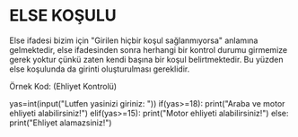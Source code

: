 #  ELSE KOŞULU

Else ifadesi bizim için "Girilen hiçbir koşul sağlanmıyorsa" anlamına gelmektedir, else ifadesinden sonra herhangi bir kontrol durumu girmemize gerek yoktur çünkü zaten kendi başına bir koşul belirtmektedir. Bu yüzden else koşulunda da girinti oluşturulması gereklidir.

Örnek Kod: (Ehliyet Kontrolü)

yas=int(input("Lutfen yasinizi giriniz: "))
if(yas>=18):
    print("Araba ve motor ehliyeti alabilirsiniz!")
elif(yas>=15):
    print("Motor ehliyeti alabilirsiniz!")
else:
    print("Ehliyet alamazsiniz!")
